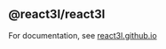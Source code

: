 @react3l/react3l
----------------

For documentation, see [react3l.github.io](https://react3l.github.io)
